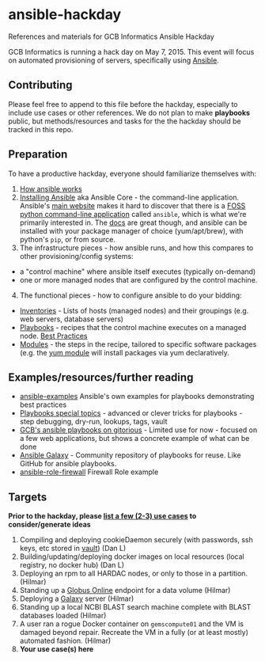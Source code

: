 # ansible-hackday
References and materials for GCB Informatics Ansible Hackday

GCB Informatics is running a hack day on May 7, 2015. This event will focus on automated provisioning of servers, specifically using [Ansible](http://ansible.com).

## Contributing

Please feel free to append to this file before the hackday, especially to include use cases or other references. We do not plan to make __playbooks__ public, but methods/resources and tasks for the the hackday should be tracked in this repo.

## Preparation

To have a productive hackday, everyone should familiarize themselves with:

1. [How ansible works](http://www.ansible.com/how-ansible-works)
2. [Installing Ansible](http://docs.ansible.com/intro_installation.html#installing-the-control-machine) aka Ansible Core - the command-line application. Ansible's [main website](http://ansible.com) makes it hard to discover that there is a [FOSS python command-line application](https://github.com/ansible/ansible
) called `ansible`, which is what we're primarily interested in. The [docs](http://docs.ansible.com) are great though, and ansible can be installed with your package manager of choice (yum/apt/brew), with python's `pip`, or from source.
3. The infrastructure pieces - how ansible runs, and how this compares to other provisioning/config systems:
  - a "control machine" where ansible itself executes (typically on-demand)
  - one or more managed nodes that are configured by the control machine.
4. The functional pieces - how to configure ansible to do your bidding:
  - [Inventories](http://docs.ansible.com/intro_inventory.html) - Lists of hosts (managed nodes) and their groupings (e.g. web servers, database servers)
  - [Playbooks](http://docs.ansible.com/playbooks.html) - recipes that the control machine executes on a managed node. [Best Practices](https://docs.ansible.com/playbooks_best_practices.html)
  - [Modules](http://docs.ansible.com/modules_by_category.html) - the steps in the recipe, tailored to specific software packages (e.g. the [yum module](http://docs.ansible.com/yum_module.html#examples) will install packages via yum declaratively.

## Examples/resources/further reading

- [ansible-examples](https://github.com/ansible/ansible-examples) Ansible's own examples for playbooks demonstrating best practices
- [Playbooks special topics](http://docs.ansible.com/playbooks_special_topics.html) - advanced or clever tricks for playbooks - step debugging, dry-run, lookups, tags, vault
- [GCB's ansible playbooks on gitorious](https://gitorious.oit.duke.edu/gcb-it/ansible_playbooks) - Limited use for now - focused on a few web applications, but shows a concrete example of what can be done
- [Ansible Galaxy](https://galaxy.ansible.com) - Community repository of playbooks for reuse. Like GitHub for ansible playbooks.
- [ansible-role-firewall](https://github.com/geerlingguy/ansible-role-firewall) Firewall Role example

## Targets

__Prior to the hackday, please [list a few (2-3) use cases](https://github.com/Duke-GCB/ansible-hackday/issues/1) to consider/generate ideas__

1. Compiling and deploying cookieDaemon securely (with passwords, ssh keys, etc stored in [vault](http://docs.ansible.com/playbooks_vault.html)) (Dan L)
1. Building/updating/deploying docker images on local resources (local registry, no docker hub) (Dan L)
1. Deploying an rpm to all HARDAC nodes, or only to those in a partition. (Hilmar)
1. Standing up a [Globus Online](https://www.globus.org/how-it-works) endpoint for a data volume (Hilmar)
1. Deploying a [Galaxy](http://galaxyproject.org/) server (Hilmar)
1. Standing up a local NCBI BLAST search machine complete with BLAST databases loaded (Hilmar)
1. A user ran a rogue Docker container on `gemscompute01` and the VM is damaged beyond repair. Recreate the VM in a fully (or at least mostly) automated fashion. (Hilmar)
1. **Your use case(s) here**
